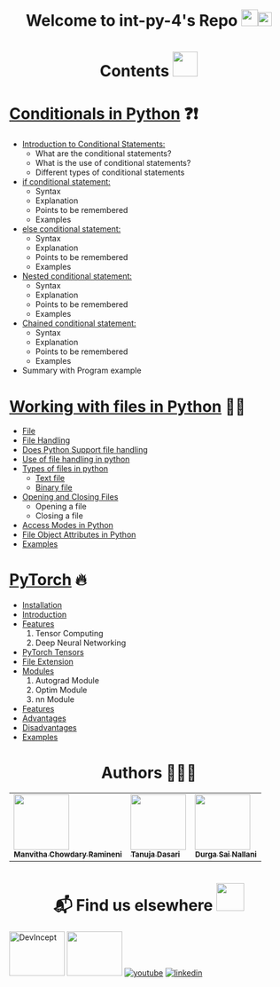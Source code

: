 <h1 align="center">Welcome to int-py-4's Repo <img src="https://emojis.slackmojis.com/emojis/images/1531849430/4246/blob-sunglasses.gif?1531849430" width="30"/><img src="https://media.giphy.com/media/hvRJCLFzcasrR4ia7z/giphy.gif" width="25px">  </h1>

<h1 align="center">Contents <img src="https://github.com/TheDudeThatCode/TheDudeThatCode/blob/master/Assets/Developer.gif" width="45px"></h1>
  
# [Conditionals in Python](https://github.com/DurgaSai-16/Intern-Work/tree/main/int-py-4/Conditionals%20in%20Python) ❓❗
  - [Introduction to Conditional Statements:](https://github.com/DurgaSai-16/Intern-Work/blob/main/int-py-4/Conditionals%20in%20Python/conditionals_in_Python.md#conditional-statements)
    - What are the conditional statements?
    - What is the use of conditional statements?
    - Different types of conditional statements
  - [if conditional statement:](https://github.com/DurgaSai-16/Intern-Work/blob/main/int-py-4/Conditionals%20in%20Python/conditionals_in_Python.md#1if-statement)
    - Syntax
    - Explanation
    - Points to be remembered 
    - Examples
 - [else conditional statement:](https://github.com/DurgaSai-16/Intern-Work/blob/main/int-py-4/Conditionals%20in%20Python/conditionals_in_Python.md#2else-statement)
    - Syntax
    - Explanation
    - Points to be remembered 
    - Examples
  - [Nested conditional statement:](https://github.com/DurgaSai-16/Intern-Work/blob/main/int-py-4/Conditionals%20in%20Python/conditionals_in_Python.md#3-nested-if-statement)
    - Syntax
    - Explanation
    - Points to be remembered 
    - Examples
  - [Chained conditional statement:](https://github.com/DurgaSai-16/Intern-Work/blob/main/int-py-4/Conditionals%20in%20Python/conditionals_in_Python.md#4-chained-conditional-statements)
    - Syntax
    - Explanation
    - Points to be remembered
    - Examples
 - Summary with Program example


# [Working with files in Python](https://github.com/DurgaSai-16/Intern-Work/tree/main/int-py-4/Working%20With%20Files%20in%20Python) 📄📃     
- [File](https://github.com/DurgaSai-16/Intern-Work/blob/main/int-py-4/Working%20With%20Files%20in%20Python/WorkingwithFiles.md#file)
- [File Handling](https://github.com/DurgaSai-16/Intern-Work/blob/main/int-py-4/Working%20With%20Files%20in%20Python/WorkingwithFiles.md#file-handling)
- [Does Python Support file handling](https://github.com/DurgaSai-16/Intern-Work/blob/main/int-py-4/Working%20With%20Files%20in%20Python/WorkingwithFiles.md#does-python-support-file-handling)
- [Use of file handling in python](https://github.com/DurgaSai-16/Intern-Work/blob/main/int-py-4/Working%20With%20Files%20in%20Python/WorkingwithFiles.md#use-of-file-handling-in-python)
- [Types of files in python](https://github.com/DurgaSai-16/Intern-Work/blob/main/int-py-4/Working%20With%20Files%20in%20Python/WorkingwithFiles.md#there-are-mainly-two-types-of-data-files)
    - [Text file](https://github.com/DurgaSai-16/Intern-Work/blob/main/int-py-4/Working%20With%20Files%20in%20Python/WorkingwithFiles.md#text-file)
    - [Binary file](https://github.com/DurgaSai-16/Intern-Work/blob/main/int-py-4/Working%20With%20Files%20in%20Python/WorkingwithFiles.md#binary-file)   
- [Opening and Closing Files](https://github.com/DurgaSai-16/Intern-Work/blob/main/int-py-4/Working%20With%20Files%20in%20Python/WorkingwithFiles.md#opening-and-closing-files)
    - Opening a file
    - Closing a file
- [Access Modes in Python](https://github.com/DurgaSai-16/Intern-Work/blob/main/int-py-4/Working%20With%20Files%20in%20Python/WorkingwithFiles.md#opening-and-closing-files)
- [File Object Attributes in Python](https://github.com/DurgaSai-16/Intern-Work/blob/main/int-py-4/Working%20With%20Files%20in%20Python/WorkingwithFiles.md#the-file-object-attributes)
- [Examples](https://github.com/DurgaSai-16/Intern-Work/blob/main/int-py-4/Working%20With%20Files%20in%20Python/WorkingwithFiles.md#examples) 

# [PyTorch](https://github.com/DurgaSai-16/Intern-Work/tree/main/int-py-4/PyTorch) 🔥
- [Installation](https://github.com/DurgaSai-16/Intern-Work/blob/main/int-py-4/PyTorch/pytorch.md#installation)
- [Introduction](https://github.com/DurgaSai-16/Intern-Work/blob/main/int-py-4/PyTorch/pytorch.md#introduction)
- [Features](https://github.com/DurgaSai-16/Intern-Work/blob/main/int-py-4/PyTorch/pytorch.md#it-has-two-level-features)
   1. Tensor Computing
   2. Deep Neural Networking
- [PyTorch Tensors](https://github.com/DurgaSai-16/Intern-Work/blob/main/int-py-4/PyTorch/pytorch.md#pytorch-tensors)
- [File Extension](https://github.com/DurgaSai-16/Intern-Work/blob/main/int-py-4/PyTorch/pytorch.md#pytorch-tensors)
- [Modules](https://github.com/DurgaSai-16/Intern-Work/blob/main/int-py-4/PyTorch/pytorch.md#file-extension)
   1. Autograd Module
   2. Optim Module
   3. nn Module
- [Features](https://github.com/DurgaSai-16/Intern-Work/blob/main/int-py-4/PyTorch/pytorch.md#features)
- [Advantages](https://github.com/DurgaSai-16/Intern-Work/blob/main/int-py-4/PyTorch/pytorch.md#advantages)
- [Disadvantages](https://github.com/DurgaSai-16/Intern-Work/blob/main/int-py-4/PyTorch/pytorch.md#disadvantages)
- [Examples](https://github.com/DurgaSai-16/Intern-Work/blob/main/int-py-4/PyTorch/pytorch.md#more-examples)


<h1 align="center">Authors 👧👧👦 </h1> 

<table>
    <tr>
        <td allign='centre'><a href = "https://github.com/manvitha3579"><img src = "https://user-images.githubusercontent.com/85128689/128643066-6f003346-858a-4653-8f00-d1d26e0b0490.png" height = "100px" width = "100px"/><br/><sub><b>Manvitha Chowdary Ramineni</b></sub></a></td>
        <td allign='centre'><a href = "https://github.com/tanujadasari"><img src = "https://user-images.githubusercontent.com/85128689/128643122-1dcf5dbc-58b7-4f31-bc6c-8826a446dd81.png" height = "100px" width = "100px"/><br/><sub><b>Tanuja Dasari</b></sub></a></td>
        <td allign='centre'><a href = "https://github.com/DurgaSai-16"><img src = "https://user-images.githubusercontent.com/85128689/128643449-d2d1499b-71be-4ed0-9dfb-c5151ecc3e3a.png" height = "100px" width = "100px"/><br/><sub><b>Durga Sai Nallani</b></sub></a></td>

</tr>
  </table>

  <h1 align="center">📬 Find us elsewhere <img src="https://media.giphy.com/media/VgCDAzcKvsR6OM0uWg/giphy.gif" width="50"></h1>

  <a href="https://devincept.tech/"><img src="https://user-images.githubusercontent.com/85128689/128645310-22ccc9bb-dd45-4be9-9310-397c1eb448ae.png" alt="DevIncept" height = "80px" width = "100px"/></a>
      <a href="https://github.com/Learn-Write-Repeat"><img src="https://user-images.githubusercontent.com/85128689/128647127-ae42b353-3f57-42d6-9bdf-c54ac2bbb238.png" height="80px" width="100px"/></a>
      <a href="https://www.youtube.com/channel/UCZcorpbKCb2USUEgUb8oyEg"><img src="https://img.icons8.com/color/96/000000/youtube.png" alt="youtube"/></a>
      <a href="https://www.linkedin.com/company/devincept/mycompany/"><img src="https://img.icons8.com/color/96/000000/linkedin.png" alt="linkedin"/></a>
      

